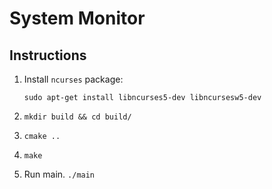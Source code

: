 # System Monitor

## Instructions
1. Install `ncurses` package:


	`sudo apt-get install libncurses5-dev libncursesw5-dev`


2. `mkdir build && cd build/`
3. `cmake ..`
4. `make`
5. Run main. `./main`
